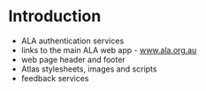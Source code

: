 # Introduction #

  * ALA authentication services
  * links to the main ALA web app - www.ala.org.au
  * web page header and footer
  * Atlas stylesheets, images and scripts
  * feedback services